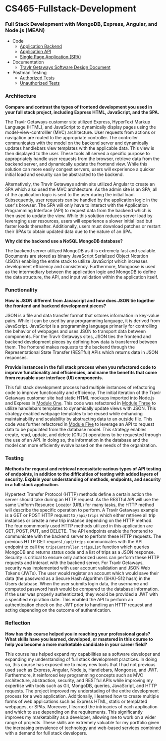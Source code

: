 # CS465-Fullstack-Development
### Full Stack Development with MongoDB, Express, Angular, and Node.js (MEAN)
- Code
  - [Application Backend](https://github.com/CHenshaw010/CS465-Fullstack/tree/main/app_server)
  - [Application API](https://github.com/CHenshaw010/CS465-Fullstack/tree/main/app_api)
  - [Single Page Application (SPA)](https://github.com/CHenshaw010/CS465-Fullstack/tree/main/app_admin)
- Documentation
  - [Travlr Getaways Software Design Document](https://github.com/CHenshaw010/CS465-Fullstack/blob/main/Documentation/Software%20Design%20Document.pdf)
- Postman Testing
  - [Authorized Tests](https://github.com/CHenshaw010/CS465-Fullstack/blob/main/Documentation/Authorized%20Tests.postman_collection.json)
  - [Unauthorized Tests](https://github.com/CHenshaw010/CS465-Fullstack/blob/main/Documentation/Unauthorized%20Tests.postman_collection.json)

### Architecture
**Compare and contrast the types of frontend development you used in your full stack project, including Express HTML, JavaScript, and the SPA.**

The Travlr Getaways customer site utilized Express, HyperText Markup Language (HTML), and JavaScript to dynamically display pages using the model-view-controlller (MVC) architecture. User requests from actions or navigation are routed to the appropriate controller. The controller communicates with the model on the backend server and dynamically updates handlebars view templates with the applicable data. This view is then displayed to the user. These tools all served a specific purpose to appropriately handle user requests from the browser, retrieve data from the backend server, and dynamically update the frontend view. While this solution can more easily congest servers, users will experience a quicker initial load and security can be abstracted to the backend.

Alternatively, the Travlr Getaways admin site utilized Angular to create an SPA which also used the MVC architecture. As the admin site is an SPA, all of the application logic is sent to the user during the initial load. Subsequently, user requests can be handled by the application logic in the user's browser. The SPA will only have to interact with the Application Programming Interface (API) to request data from the backend which is then used to update the view. While this solution reduces server load by leveraging user resources, users will experience a slower initial load but faster loads thereafter. Additionally, users must download patches or restart their SPAs to obtain updated data due to the nature of an SPA.

**Why did the backend use a NoSQL MongoDB database?**

The backend server utilized MongoDB as it is extremely fast and scalable. Documents are stored as binary JavaScript Serialized Object Notation (JSON) enabling the entire stack to utilize JavaScript which increases development efficiency and consistency. Furthermore, Mongoose is used as the intermediary between the application logic and MongoDB to define the data structure, the API, and input validation within the application itself.

### Functionality
**How is JSON different from Javascript and how does JSON tie together the frontend and backend development pieces?**

JSON is a file and data transfer format that sstores information in key-value pairs. While it can be used by any programming language, it is derived from JavaScript. JavaScript is a programming language primarily for controlling the behavior of webpages and uses JSON to transport data between components. For the Travlr Getaways sites, JSON ties the frontend and backend development pieces by defining how data is transferred between them. The frontend makes requests to the backend through the Representational State Transfer (RESTful) APIs which returns data in JSON responses.
    
**Provide instances in the full stack process when you refactored code to improve functionality and efficiencies, and name the benefits that come from reusable user interface (UI) components.**

This full stack development process had multiple instances of refactoring code to improve functionality and efficiency. The initial iteration of the Travlr Getaways customer site had static HTML mockups imported into Node.js and Express in [Module One](https://github.com/CHenshaw010/CS465-Fullstack/tree/module1). This code was refactored in [Module Three](https://github.com/CHenshaw010/CS465-Fullstack/tree/module3) to utilize handlebars templates to dynamically update views with JSON. This strategy enabled webpage templates to be reused while enhancing maintainability and scalability by abstracting data to an outside file. This code was further refactored in [Module Five](https://github.com/CHenshaw010/CS465-Fullstack/tree/module5) to leverage an API to request data to be populated from the database model. This strategy enables create, read, update, and delete (CRUD) operations to be requested through the use of an API. In doing so, the information in the database and the model can more efficiently evolve based on the needs of the organization.

### Testing
**Methods for request and retrieval necessitate various types of API testing of endpoints, in addition to the difficulties of testing with added layers of security. Explain your understanding of methods, endpoints, and security in a full stack application.**

Hypertext Transfer Protocol (HTTP) methods define a certain action the server should take during an HTTP request. As the RESTful API will use the same Uniform Resource Locator (URL) for many tasks, the HTTP method will describe the specific operation to perform. A Travlr Getaways example is a GET or POST HTTP request to `/api/trips` which either retrieve all trip instances or create a new trip instance depending on the HTTP method. The four commmonly used HTTP methods utilized in this application are GET, POST, PUT, and DELETE. The API endpoints enable the frontend to communicate with the backend server to perform these HTTP requests. The previous HTTP GET request `/api/trips` communicates with the API endpoint to call the `tripsController.tripsList` function which queries MongoDB and returns status code and a list of trips as a JSON response. Security is critical to ensure only authorized users can perform these HTTP requests and interact with the backend server. For Travlr Getaways, security was implemented with user account validation and JSON Web Tokens (JWTs). The user would register an account which would save their data (the password as a Secure Hash Algorithm (SHA)-512 hash) in the Users database. When the user submits login data, the username and computed password hash would be compared to the database information. If the user was properly authenticated, they would be provided a JWT with a specified expiration date. This enabled the API to perform an authentication check on the JWT prior to handling an HTTP request and acting depending on the outcome of authentication.

### Reflection
**How has this course helped you in reaching your professional goals? What skills have you learned, developed, or mastered in this course to help you become a more marketable candidate in your career field?**

This course has helped expand my capabilities as a software developer and expanding my understanding of full stack development practices. In doing so, this course has exposed me to many new tools that I had not previous used such as Express, Angular, Node.js, Handlebars, Mongoose, and JWT. Furthermore, it reinforced key programming concepts such as MVC architecture, abstraction, security, and RESTful APIs while improving my expertise with tools such as Git, MongoDB, queries, JavaScript, and HTTP requests. The project improved my understading of the entire development process for a web application. Additionally, I learned how to create multiple forms of web applications such as Express HTML, static or templated webpages, or SPAs. Moreover, I learned the intricacies of each application and which to use depending on the requirements. This significantly improves my marketability as a developer, allowing me to work on a wider range of projects. These skills are extremely valuable for my portfolio given the increasing prevalence of technology and web-based services combined with a demand for full stack developers.

